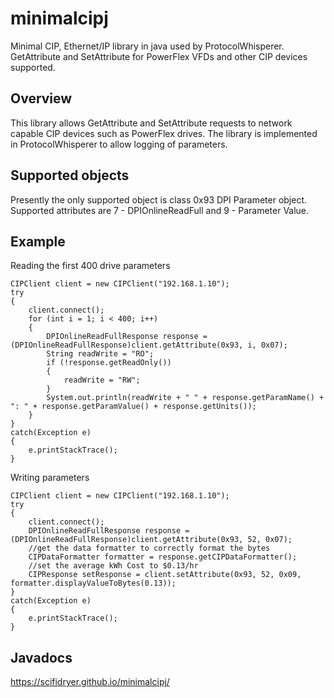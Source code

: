 # minimalcipj
Minimal CIP, Ethernet/IP library in java used by ProtocolWhisperer. GetAttribute and SetAttribute for PowerFlex VFDs and other CIP devices supported.

## Overview

This library allows GetAttribute and SetAttribute requests to network capable CIP devices such as PowerFlex drives. The library is implemented in ProtocolWhisperer to allow logging of parameters.

## Supported objects

Presently the only supported object is class 0x93 DPI Parameter object. Supported attributes are 7 - DPIOnlineReadFull and 9 - Parameter Value.

## Example

Reading the first 400 drive parameters
```
CIPClient client = new CIPClient("192.168.1.10");
try
{
    client.connect();
    for (int i = 1; i < 400; i++)
    {
        DPIOnlineReadFullResponse response = (DPIOnlineReadFullResponse)client.getAttribute(0x93, i, 0x07);
        String readWrite = "RO";
        if (!response.getReadOnly())
        {
            readWrite = "RW";
        }
        System.out.println(readWrite + " " + response.getParamName() + ": " + response.getParamValue() + response.getUnits());
    }
}
catch(Exception e)
{
    e.printStackTrace();
}
```
Writing parameters
```
CIPClient client = new CIPClient("192.168.1.10");
try
{
    client.connect();
    DPIOnlineReadFullResponse response = (DPIOnlineReadFullResponse)client.getAttribute(0x93, 52, 0x07);
    //get the data formatter to correctly format the bytes
    CIPDataFormatter formatter = response.getCIPDataFormatter();
    //set the average kWh Cost to $0.13/hr
    CIPResponse setResponse = client.setAttribute(0x93, 52, 0x09, formatter.displayValueToBytes(0.13));
}
catch(Exception e)
{
    e.printStackTrace();
}
```
## Javadocs

https://scifidryer.github.io/minimalcipj/
